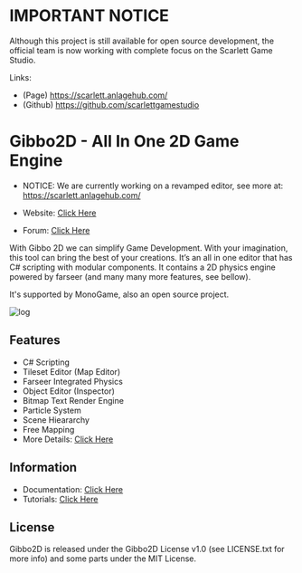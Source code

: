 IMPORTANT NOTICE
=======

Although this project is still available for open source development, the official team is now working with complete focus on the Scarlett Game Studio. 

Links:
- (Page) https://scarlett.anlagehub.com/
- (Github) https://github.com/scarlettgamestudio


Gibbo2D - All In One 2D Game Engine
=======

* NOTICE: We are currently working on a revamped editor, see more at: https://scarlett.anlagehub.com/

* Website: [Click Here](http://gibbo2d.anlagehub.com/)
* Forum: [Click Here](http://gibbo2d.anlagehub.com/forum/)


With Gibbo 2D we can simplify Game Development. With your imagination, this tool can bring the best of your creations. It’s an all in one editor that has C# scripting with modular components. It contains a 2D physics engine powered by farseer (and many many more features, see bellow).

It's supported by MonoGame, also an open source project.

![log](http://anlagehub.com/wp-content/uploads/2015/02/gibbo2d-2.png)

## Features

* C# Scripting
* Tileset Editor (Map Editor)
* Farseer Integrated Physics
* Object Editor (Inspector)
* Bitmap Text Render Engine
* Particle System
* Scene Hieararchy
* Free Mapping
* More Details: [Click Here](http://gibbo2d.anlagehub.com/index.php/main/display/features)

## Information

* Documentation: [Click Here](http://gibbo2d.anlagehub.com/index.php/main/display/documentation)
* Tutorials: [Click Here](http://gibbo2d.anlagehub.com/index.php/main/display/documentation?sh=tutorials_beginner)

## License

Gibbo2D is released under the Gibbo2D License v1.0 (see LICENSE.txt for more info) and some parts under the MIT License.


